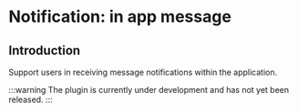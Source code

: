 # Notification: in app message

<PluginInfo name="notification-in-app-message"></PluginInfo>

## Introduction

Support users in receiving message notifications within the application.

:::warning
The plugin is currently under development and has not yet been released.
:::
